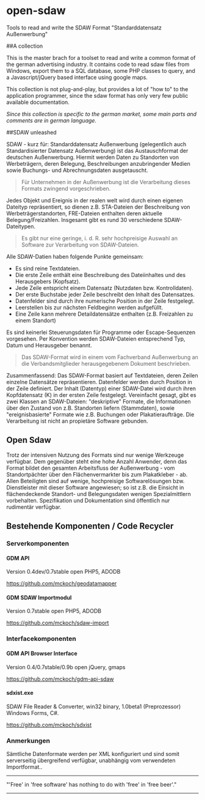 open-sdaw
=========

Tools to read and write the SDAW Format "Standarddatensatz Außenwerbung"


##A collection

This is the master brach for a toolset to read and write a common format of the german advertising industry. 
It contains code to read sdaw files from Windows, export them to a SQL database, some PHP classes to query, and a Javascript/jQuery based interface using google maps.

This collection is not plug-and-play, but provides a lot of "how to" to the application programmer, since the sdaw format has only very few public available documentation.

*Since this collection is specific to the german market, some main parts and comments are in german language.*

##SDAW unleashed

SDAW - kurz für: Standarddatensatz Außenwerbung (gelegentlich auch Standardisierter Datensatz Außenwerbung) ist das Austauschformat der deutschen Außenwerbung. Hiermit werden Daten zu Standorten von Werbeträgern, deren Belegung, Beschreibungen anzubringender Medien sowie Buchungs- und Abrechnungsdaten ausgetauscht. 

> Für Unternehmen in der Außenwerbung ist die Verarbeitung dieses Formats zwingend vorgeschrieben.

Jedes Objekt und Ereignis in der realen welt wird durch einen eigenen Dateityp repräsentiert, so dienen z.B. STA-Dateien der Beschreibung von Werbeträgerstandorten, FRE-Dateien enthalten deren aktuelle Belegung/Freizahlen. Insgesamt gibt es rund 30 verschiedene SDAW-Dateitypen. 

> Es gibt nur eine geringe, i. d. R. sehr hochpreisige Auswahl an Software zur Verarbeitung von SDAW-Dateien. 

Alle SDAW-Datien haben folgende Punkte gemeinsam:

* Es sind reine Textdateien.
* Die erste Zeile enthält eine Beschreibung des Dateiinhaltes und des Herausgebers (Kopfsatz).
* Jede Zeile entspricht einem Datensatz (Nutzdaten bzw. Kontrolldaten).
* Der erste Buchstabe jeder Zeile beschreibt den Inhalt des Datensatzes.
* Datenfelder sind durch ihre numerische Position in der Zeile festgelegt.
* Leerstellen bis zur nächsten Feldbeginn werden aufgefüllt.
* Eine Zeile kann mehrere Detaildatensätze enthalten (z.B. Freizahlen zu einem Standort)

Es sind keinerlei Steuerungsdaten für Programme oder Escape-Sequenzen vorgesehen. Per Konvention werden SDAW-Dateien entsprechend Typ, Datum und Herausgeber benannt. 

> Das SDAW-Format wird in einem vom Fachverband Außenwerbung an die Verbandsmitglieder herausgegebenem Dokument beschrieben. 

Zusammenfassend: Das SDAW-Format basiert auf Textdateien, deren Zeilen einzelne Datensätze repräsentieren. Datenfelder werden durch Position in der Zeile definiert. Der Inhalt (Datentyp) einer SDAW-Datei wird durch ihren Kopfdatensatz (K) in  der ersten Zeile festgelegt. Vereinfacht gesagt, gibt es zwei Klassen an SDAW-Dateien: "deskriptive" Formate, die Informationen über den Zustand von z.B. Standorten liefern (Stammdaten), sowie "ereignisbasierte" Formate wie z.B. Buchungen oder Plakatieraufträge. Die Verarbeitung ist nicht an propietäre Software gebunden.

## Open Sdaw

Trotz der intensiven Nutzung des Formats sind nur wenige Werkzeuge verfügbar. Dem gegenüber steht eine hohe Anzahl Anwender, denn das Format bildet den gesamten Arbeitsfluss der Außenwerbung - vom Standortpächter über den Flächenvermarkter bis zum Plakatkleber - ab. Allen Beteiligten sind auf wenige, hochpreisige Softwarelösungen bzw. Dienstleister mit dieser Software angewiesen; so ist z.B. die Einsicht in flächendeckende Standort- und Belegungsdaten wenigen Spezialmittlern vorbehalten. Spezifikation und Dokumentation sind öffentlich nur rudimentär verfügbar.

## Bestehende Komponenten / Code Recycler

### Serverkomponenten

#### GDM API

Version 0.4dev/0.7stable open
PHP5, ADODB

https://github.com/mckoch/geodatamapper 

#### GDM SDAW Importmodul

Version 0.7stable open
PHP5, ADODB

https://github.com/mckoch/sdaw-import

### Interfacekomponenten

#### GDM API Browser Interface

Version 0.4/0.7stable/0.9b open
jQuery, gmaps

https://github.com/mckoch/gdm-api-sdaw 


#### sdxist.exe

SDAW File Reader & Converter, win32 binary, 1.0beta1 (Preprozessor)
Windows Forms, C#.

https://github.com/mckoch/sdxist 

### Anmerkungen

Sämtliche Datenformate werden per XML konfiguriert und sind somit serverseitig übergreifend verfügbar, unabhängig vom verwendeten Importformat.. 

----------
"'Free' in 'free software' has nothing to do with 'free' in 'free beer'." 

----------
